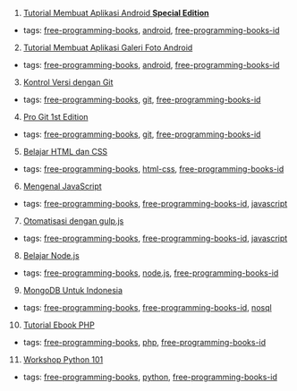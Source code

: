 1. [Tutorial Membuat Aplikasi Android **Special Edition**](http://www.slideshare.net/creatorb/tutorial-lengkap-cara-membuat-aplikasi-android-sederhana)
  * tags: [free-programming-books](tags/free-programming-books.md), [android](tags/android.md), [free-programming-books-id](tags/free-programming-books-id.md)
2. [Tutorial Membuat Aplikasi Galeri Foto Android](https://www.smashwords.com/books/view/533096)
  * tags: [free-programming-books](tags/free-programming-books.md), [android](tags/android.md), [free-programming-books-id](tags/free-programming-books-id.md)
3. [Kontrol Versi dengan Git](https://leanpub.com/kontrol-versi-git)
  * tags: [free-programming-books](tags/free-programming-books.md), [git](tags/git.md), [free-programming-books-id](tags/free-programming-books-id.md)
4. [Pro Git 1st Edition](https://git-scm.com/book/id/v1)
  * tags: [free-programming-books](tags/free-programming-books.md), [git](tags/git.md), [free-programming-books-id](tags/free-programming-books-id.md)
5. [Belajar HTML dan CSS](http://www.ariona.net/ebook-belajar-html-dan-css/)
  * tags: [free-programming-books](tags/free-programming-books.md), [html-css](tags/html-css.md), [free-programming-books-id](tags/free-programming-books-id.md)
6. [Mengenal JavaScript](http://masputih.com/2013/01/ebook-gratis-mengenal-javascript)
  * tags: [free-programming-books](tags/free-programming-books.md), [free-programming-books-id](tags/free-programming-books-id.md), [javascript](tags/javascript.md)
7. [Otomatisasi dengan gulp.js](https://kristories.gitbooks.io/otomatisasi-dengan-gulp-js/content/)
  * tags: [free-programming-books](tags/free-programming-books.md), [free-programming-books-id](tags/free-programming-books-id.md), [javascript](tags/javascript.md)
8. [Belajar Node.js](http://idjs.github.io/belajar-nodejs/)
  * tags: [free-programming-books](tags/free-programming-books.md), [node.js](tags/node.js.md), [free-programming-books-id](tags/free-programming-books-id.md)
9. [MongoDB Untuk Indonesia](https://kristories.gitbooks.io/pengantar-mongodb/content/)
  * tags: [free-programming-books](tags/free-programming-books.md), [free-programming-books-id](tags/free-programming-books-id.md), [nosql](tags/nosql.md)
10. [Tutorial Ebook PHP](http://www.ilmuwebsite.com/ebook-php-free-download)
  * tags: [free-programming-books](tags/free-programming-books.md), [php](tags/php.md), [free-programming-books-id](tags/free-programming-books-id.md)
11. [Workshop Python 101](http://sakti.github.io/python101/)
  * tags: [free-programming-books](tags/free-programming-books.md), [python](tags/python.md), [free-programming-books-id](tags/free-programming-books-id.md)
